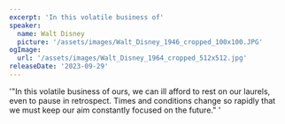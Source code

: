 ```yaml
---
excerpt: 'In this volatile business of'
speaker:
  name: Walt Disney
  picture: '/assets/images/Walt_Disney_1946_cropped_100x100.JPG'
ogImage:
  url: '/assets/images/Walt_Disney_1964_cropped_512x512.jpg'
releaseDate: '2023-09-29'
---
```


'"In this volatile business of ours, we can ill afford to rest on our laurels, even to pause in retrospect. Times and conditions change so rapidly that we must keep our aim constantly focused on the future."'
